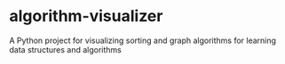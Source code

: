 # algorithm-visualizer
A Python project for visualizing sorting and graph algorithms for learning data structures and algorithms 
